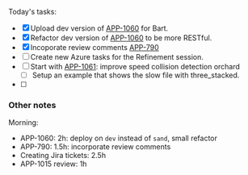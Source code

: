 Today's tasks:
- [x] Upload dev version of [APP-1060](https://agxeed.atlassian.net/browse/APP-1060) for Bart.
- [x] Refactor dev version of [APP-1060](https://agxeed.atlassian.net/browse/APP-1060) to be more RESTful.
- [x] Incoporate review comments [APP-790](https://agxeed.atlassian.net/browse/APP-790)
- [ ] Create new Azure tasks for the Refinement session.
- [ ] Start with [APP-1061](https://agxeed.atlassian.net/browse/APP-1061): improve speed collision detection orchard
    - [ ] Setup an example that shows the slow file with three_stacked.
- [ ]  

### Other notes

Morning:
- APP-1060: 2h: deploy on `dev` instead of `sand`, small refactor
- APP-790: 1.5h: incorporate review comments
- Creating Jira tickets: 2.5h
- APP-1015 review: 1h